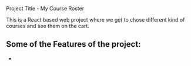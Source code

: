 Project Title - My Course Roster

This is a React based web project where we get to chose different kind of courses and see them on the cart.

Some of the Features of the project:
- 
- 
